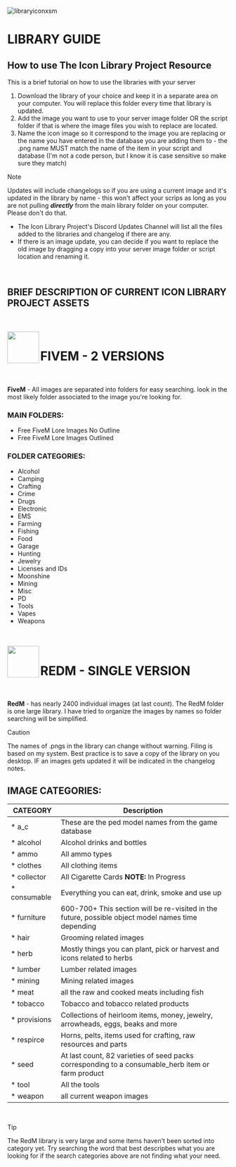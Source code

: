 ![libraryiconxsm](https://github.com/user-attachments/assets/31390ce3-d122-40fe-b69d-2b23c22cd500)
# LIBRARY GUIDE

## How to use The Icon Library Project Resource

This is a brief tutorial on how to use the libraries with your server

1. Download the library of your choice and keep it in a separate area on your computer. You will replace this folder every time that library is updated.
2. Add the image you want to use to your server image folder OR the script folder if that is where the image files you wish to replace are located.
3. Name the icon image so it correspond to the image you are replacing or the name you have entered in the database you are adding them to - the .png name MUST match the name of the item in your script and database (I'm not a code person, but I know it is case sensitive so make sure they match)

> [!NOTE]
> Updates will include changelogs so if you are using a current image and it's updated in the library by name - this won't affect your scrips as long as you are not pulling _**directly**_ from the main library folder on your computer. Please don't do that.

* The Icon Library Project's Discord Updates Channel will list all the files added to the libraries and changelog if there are any.
* If there is an image update, you can decide if you want to replace the old image by dragging a copy into your server image folder or script location and renaming it.
<br/>

## BRIEF DESCRIPTION OF CURRENT ICON LIBRARY PROJECT ASSETS
<br/>
<br/>

<img align="left" width="72" src="https://github.com/user-attachments/assets/d599d702-8cdf-4de0-824d-fe4d852cb1f0"/>

# FIVEM - 2 VERSIONS
<br/>

**FiveM** - All images are separated into folders for easy searching. look in the most likely folder associated to the image you're looking for.<br/>

### **MAIN FOLDERS:**
* Free FiveM Lore Images No Outline
* Free FiveM Lore Images Outlined

### **FOLDER CATEGORIES:**
* Alcohol
* Camping
* Crafting
* Crime
* Drugs
* Electronic
* EMS
* Farming
* Fishing
* Food
* Garage
* Hunting
* Jewelry
* Licenses and IDs
* Moonshine
* Mining
* Misc
* PD
* Tools
* Vapes
* Weapons

<br/>
<br/>

<img align="left" width="72" src="https://github.com/user-attachments/assets/03bd8da2-6c3e-4512-b180-faf3f4354ed6"/>

# REDM - SINGLE VERSION
<br/>

**RedM** - has nearly 2400 individual images (at last count). The RedM folder is one large library. I have tried to organize the images by names so folder searching will be simplified. 

> [!CAUTION]
> The names of .pngs in the library can change without warning. Filing is based on my system. Best practice is to save a copy of the library on you desktop. IF an images gets updated it will be indicated in the changelog notes.

## IMAGE CATEGORIES:
| CATEGORY | Description |
| --- | --- |
| * a_c | These are the ped model names from the game database |
| * alcohol | Alcohol drinks and bottles |
| * ammo | All ammo types |
| * clothes | All clothing items |
| * collector | All Cigarette Cards **NOTE:** In Progress |
| * consumable | Everything you can eat, drink, smoke and use up |
| * furniture | 600-700+ This section will be re-visited in the future, possible object model names time depending |
| * hair | Grooming related images |
| * herb | Mostly things you can plant, pick or harvest and icons related to herbs |
| * lumber | Lumber related images |
| * mining | Mining related images |
| * meat | all the raw and cooked meats including fish |
| * tobacco | Tobacco and tobacco related products |
| * provisions | Collections of heirloom items, money, jewelry, arrowheads, eggs, beaks and more |    
| * respirce | Horns, pelts, items used for crafting, raw resources and parts |
| * seed | At last count, 82 varieties of seed packs corresponding to a consumable_herb item or farm product |
| * tool | All the tools |
| * weapon | all current weapon images |
<br/>
  
> [!TIP]
> The RedM library is very large and some items haven't been sorted into category yet. Try searching the word that best descripbes what you are looking for if the search categories above are not finding what your need.
